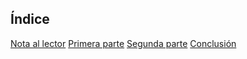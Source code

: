 <head>
      <link rel="stylesheet" href="cap1.css"/>
      <title>Sab</title>
   </head>
   <body>
      
  <h2>Índice</h2>
    <a href="contenido/nota.md">Nota al lector</a>
    <a href="contenido/primera_parte.md">Primera parte</a>
    <a href="contenido/segunda_parte.md">Segunda parte</a>
    <a href="contenido/conclusion.md">Conclusión</a>
  
   </body>

